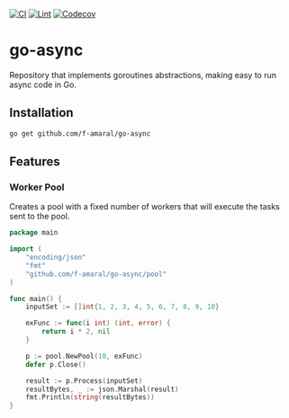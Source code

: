 [![CI](https://github.com/f-amaral/go-async/actions/workflows/goci.yml/badge.svg)](https://github.com/f-amaral/go-async/actions/workflows/goci.yml)
[![Lint](https://github.com/f-amaral/go-async/actions/workflows/golangci-lint.yml/badge.svg)](https://github.com/f-amaral/go-async/actions/workflows/golangci-lint.yml)
[![Codecov](https://img.shields.io/codecov/c/github/f-amaral/go-async)](https://codecov.io/gh/f-amaral/go-async)


# go-async
Repository that implements goroutines abstractions, making easy to run async code in Go.

## Installation

```bash
go get github.com/f-amaral/go-async 
```

## Features
 ### Worker Pool
Creates a pool with a fixed number of workers that will execute the tasks sent to the pool.

```go
package main

import (
	"encoding/json"
	"fmt"
	"github.com/f-amaral/go-async/pool"
)

func main() {
	inputSet := []int{1, 2, 3, 4, 5, 6, 7, 8, 9, 10}

	exFunc := func(i int) (int, error) {
		return i * 2, nil
	}

	p := pool.NewPool(10, exFunc)
	defer p.Close()

	result := p.Process(inputSet)
	resultBytes, _ := json.Marshal(result)
	fmt.Println(string(resultBytes))
}
```

